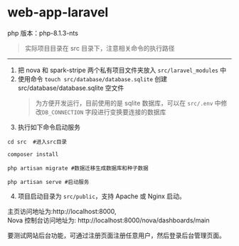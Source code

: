 # web-app-laravel

php 版本：php-8.1.3-nts
> 实际项目目录在 src 目录下，注意相关命令的执行路径
---

1. 把 nova 和 spark-stripe 两个私有项目文件夹放入 `src/laravel_modules` 中
2. 使用命令 `touch src/database/database.sqlite` 创建 src/database/database.sqlite 空文件 
    > 为方便开发运行，目前使用的是 sqlite 数据库，可以在 `src/.env` 中修改`DB_CONNECTION` 字段进行变换要连接的数据库
3. 执行如下命令启动服务
````
cd src  #进入src目录

composer install

php artisan migrate #数据迁移生成数据库和种子数据

php artisan serve #启动服务
````
4. 项目启动目录为 `src/public`，支持 Apache 或 Nginx 启动。

主页访问地址为:http://localhost:8000,  
Nova 控制台访问地址为: http://localhost:8000/nova/dashboards/main

要测试网站后台功能，可通过注册页面注册任意用户，然后登录后台管理页面。
